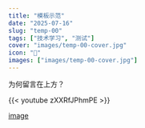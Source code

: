 ```yaml
---
title: "模板示范"
date: "2025-07-16"
slug: "temp-00"
tags: ["技术学习", "测试"]
cover: "images/temp-00-cover.jpg"
icon: "📁"
images: ["images/temp-00-cover.jpg"]
---
```

为何留言在上方？



{{< youtube zXXRfJPhmPE >}}


[image](https://prod-files-secure.s3.us-west-2.amazonaws.com/112d0858-5090-4d34-a606-b75eb8d65fd2/b110fffe-d8dc-4f51-990e-749f6cc413f6/M2U00785.mpg?X-Amz-Algorithm=AWS4-HMAC-SHA256&X-Amz-Content-Sha256=UNSIGNED-PAYLOAD&X-Amz-Credential=ASIAZI2LB4666I36SPOK%2F20250724%2Fus-west-2%2Fs3%2Faws4_request&X-Amz-Date=20250724T132214Z&X-Amz-Expires=3600&X-Amz-Security-Token=IQoJb3JpZ2luX2VjEAQaCXVzLXdlc3QtMiJHMEUCICPQ7iSbIYBVCIm%2BZO3HsOhirKaOnuBn%2FZTZ46yXXzrCAiEA2ryhosdMLokOPlC6YA5la868QnnjrHArTTROUB5maE0q%2FwMILRAAGgw2Mzc0MjMxODM4MDUiDPQqHp%2Bdhztav8e9YyrcA5CSi0TC6qRbfSVIxiAeZT9SAUFsu%2BleQnwQ70J9osluf5nMMRcLcM5OkEp1Pcy7O%2FGuBXBThORKNIE9jphECuaOw7myyK500gtjWlGZviX7n4HGPf%2FmOg81jSgT4kTodv4R%2FhtTq4F0Le7uV1qa0uR5yvuuy4pVU%2FhDFxL1iTmHWIveIm35ZBDD23bCetmY6V7QySSA%2FrK4xm%2BXlXdRrMoYbfobP4n3Ln4FU5S1HPyuqGT1DsnJpGg2y5kDWTUCNOzMtL2h8X7NSzd7QPdrZoGY3D6%2BP8CQfZ50Bgx%2FSur9AKy8wXTd%2F8tgDNH4Ey%2FJnqVIZa6Bm2MIm%2Bp7%2B2xBbQaC4Tctjz7sWnpAViMC52NrKduoFKfw%2FQttFyKsNRp5OaL1KIVN%2BLDvtxuJTTlkALPeDUWjordDFKbyd1LZFse194fNa66VymcEUwA9FHHo4P623GYaXhpi%2BpYGM%2FC8YbJzKAndAhFpD89vXXfPvnxKaOF%2F4LYnOzYZsN9aUIwTSskA0LOIU%2FfnhGY%2B%2BAovS9k5hNTZFd5yhG1p2PszKkz1D3azVTAwu%2B%2BpCVafx18FsnCubiHqVv%2B4YUMlbijuFApOflucfu4Uijr88t1oa%2BMagIP2vRLLSPokYP3AMI6%2FiMQGOqUB%2FD9XTbDPaYiN13tW0MVO%2FS5lpJksJVZDHrcG7JYzPH4c%2FzrNewwJ4mO5m3LKPYodBEQJFQ5X5QGAqR%2BJKWdLAtoX2vPrM9%2BGfASS1vMujpnZRRfenFIRUQIgvjEMsaUS313K1%2BcRBmt1ntx%2FT7KgL0dp9m1R7ctgu5fjpQcZ8JWs8Hz9JwbaPLxC9b5fjP7BvSrexcVoLBssRHNn74fN6993qjJ5&X-Amz-Signature=b5b70446baeab26011263ca9eaad963dffe8441580eb13d0ee8aaf7bcbc9316d&X-Amz-SignedHeaders=host&x-amz-checksum-mode=ENABLED&x-id=GetObject)

